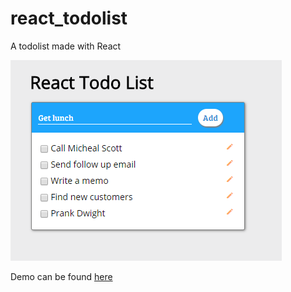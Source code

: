 # react_todolist
A todolist made with React

![Screenshot](https://raw.githubusercontent.com/CyMath/react_todolist/master/react_todolist_screenshot_small.png)

Demo can be found [here](http://www.cyrmath.com/demo_projects/react_todolist/todolist.html)
